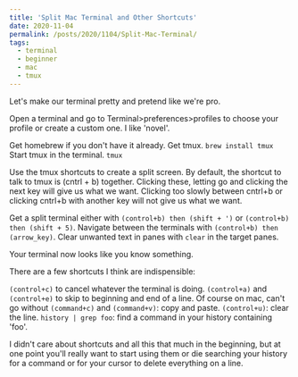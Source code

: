 ```yaml
---
title: 'Split Mac Terminal and Other Shortcuts'
date: 2020-11-04
permalink: /posts/2020/1104/Split-Mac-Terminal/
tags:
  - terminal
  - beginner
  - mac
  - tmux
---
```


Let's make our terminal pretty and pretend like we're pro. 

Open a terminal and go to Terminal>preferences>profiles to choose your profile or create a custom one. I like 'novel'.

Get homebrew if you don't have it already.
Get tmux. `brew install tmux`
Start tmux in the terminal. `tmux`

Use the tmux shortcuts to create a split screen. By default, the shortcut to talk to tmux is (cntrl + b) together. Clicking these, letting go and clicking the next key will give us what we want. Clicking too slowly between cntrl+b or clicking cntrl+b with another key will not give us what we want. 

Get a split terminal either with `(control+b) then (shift + ')` or `(control+b) then (shift + 5)`. Navigate between the terminals with `(control+b) then (arrow_key)`. Clear unwanted text in panes with `clear` in the target panes.

Your terminal now looks like you know something.

There are a few shortcuts I think are indispensible:

`(control+c)` to cancel whatever the terminal is doing.
`(control+a)` and `(control+e)` to skip to beginning and end of a line.
Of course on mac, can't go without `(command+c)` and `(command+v)`: copy and paste.
`(control+u)`: clear the line.
`history | grep foo`: find a command in your history containing 'foo'.

I didn't care about shortcuts and all this that much in the beginning, but at one point you'll really want to start using them or die searching your history for a command or for your cursor to delete everything on a line.